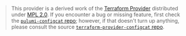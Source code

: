 > This provider is a derived work of the [Terraform Provider](https://github.com/configcat/terraform-provider-configcat)
> distributed under [MPL 2.0](https://www.mozilla.org/en-US/MPL/2.0/). If you encounter a bug or missing feature,
> first check the [`pulumi-configcat` repo](https://github.com/pulumiverse/pulumi-configcat/issues); however, if that doesn't turn up anything,
> please consult the source [`terraform-provider-configcat` repo](https://github.com/configcat/terraform-provider-configcat/issues).